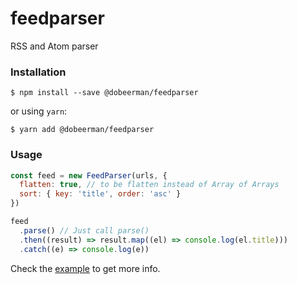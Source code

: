 # feedparser

RSS and Atom parser

### Installation

```
$ npm install --save @dobeerman/feedparser
```

or using `yarn`:

```
$ yarn add @dobeerman/feedparser
```

### Usage

```js
const feed = new FeedParser(urls, {
  flatten: true, // to be flatten instead of Array of Arrays
  sort: { key: 'title', order: 'asc' }
})

feed
  .parse() // Just call parse()
  .then((result) => result.map((el) => console.log(el.title)))
  .catch((e) => console.log(e))
```

Check the [example](./test/) to get more info.
